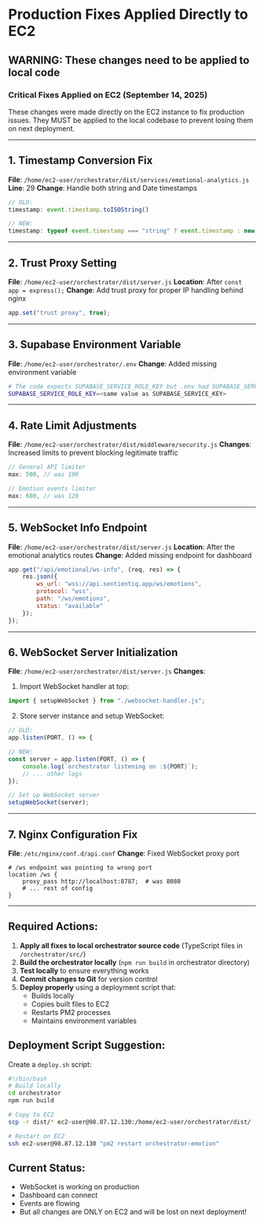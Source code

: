 # Production Fixes Applied Directly to EC2
## WARNING: These changes need to be applied to local code

### Critical Fixes Applied on EC2 (September 14, 2025)

These changes were made directly on the EC2 instance to fix production issues.
They MUST be applied to the local codebase to prevent losing them on next deployment.

---

## 1. Timestamp Conversion Fix
**File**: `/home/ec2-user/orchestrator/dist/services/emotional-analytics.js`
**Line**: 29
**Change**: Handle both string and Date timestamps
```javascript
// OLD:
timestamp: event.timestamp.toISOString()

// NEW:
timestamp: typeof event.timestamp === "string" ? event.timestamp : new Date(event.timestamp).toISOString()
```

---

## 2. Trust Proxy Setting
**File**: `/home/ec2-user/orchestrator/dist/server.js`
**Location**: After `const app = express();`
**Change**: Add trust proxy for proper IP handling behind nginx
```javascript
app.set("trust proxy", true);
```

---

## 3. Supabase Environment Variable
**File**: `/home/ec2-user/orchestrator/.env`
**Change**: Added missing environment variable
```bash
# The code expects SUPABASE_SERVICE_ROLE_KEY but .env had SUPABASE_SERVICE_KEY
SUPABASE_SERVICE_ROLE_KEY=<same value as SUPABASE_SERVICE_KEY>
```

---

## 4. Rate Limit Adjustments
**File**: `/home/ec2-user/orchestrator/dist/middleware/security.js`
**Changes**: Increased limits to prevent blocking legitimate traffic
```javascript
// General API limiter
max: 500, // was 100

// Emotion events limiter
max: 600, // was 120
```

---

## 5. WebSocket Info Endpoint
**File**: `/home/ec2-user/orchestrator/dist/server.js`
**Location**: After the emotional analytics routes
**Change**: Added missing endpoint for dashboard
```javascript
app.get("/api/emotional/ws-info", (req, res) => {
    res.json({
        ws_url: "wss://api.sentientiq.app/ws/emotions",
        protocol: "wss",
        path: "/ws/emotions",
        status: "available"
    });
});
```

---

## 6. WebSocket Server Initialization
**File**: `/home/ec2-user/orchestrator/dist/server.js`
**Changes**:
1. Import WebSocket handler at top:
```javascript
import { setupWebSocket } from "./websocket-handler.js";
```

2. Store server instance and setup WebSocket:
```javascript
// OLD:
app.listen(PORT, () => {

// NEW:
const server = app.listen(PORT, () => {
    console.log(`orchestrator listening on :${PORT}`);
    // ... other logs
});

// Set up WebSocket server
setupWebSocket(server);
```

---

## 7. Nginx Configuration Fix
**File**: `/etc/nginx/conf.d/api.conf`
**Change**: Fixed WebSocket proxy port
```nginx
# /ws endpoint was pointing to wrong port
location /ws {
    proxy_pass http://localhost:8787;  # was 8080
    # ... rest of config
}
```

---

## Required Actions:

1. **Apply all fixes to local orchestrator source code** (TypeScript files in `/orchestrator/src/`)
2. **Build the orchestrator locally** (`npm run build` in orchestrator directory)
3. **Test locally** to ensure everything works
4. **Commit changes to Git** for version control
5. **Deploy properly** using a deployment script that:
   - Builds locally
   - Copies built files to EC2
   - Restarts PM2 processes
   - Maintains environment variables

## Deployment Script Suggestion:

Create a `deploy.sh` script:
```bash
#!/bin/bash
# Build locally
cd orchestrator
npm run build

# Copy to EC2
scp -r dist/* ec2-user@98.87.12.130:/home/ec2-user/orchestrator/dist/

# Restart on EC2
ssh ec2-user@98.87.12.130 "pm2 restart orchestrator-emotion"
```

## Current Status:
- WebSocket is working on production
- Dashboard can connect
- Events are flowing
- But all changes are ONLY on EC2 and will be lost on next deployment!